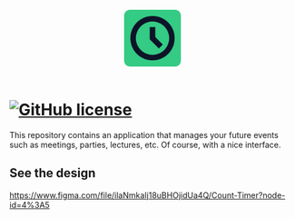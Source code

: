 <section style="display:flex; align-items:center; justify-content:space-between; flex-direction:column; padding: 20px">

  <img src="./public/images/logo.svg" width="100px">

</section>

# [![GitHub license](https://img.shields.io/github/license/pedro-henrique-sb/count-timer?color=%2334CB84&style=flat-square)](https://github.com/pedro-henrique-sb/count-timer/blob/main/LICENSE)

This repository contains an application that manages your future events such as meetings, parties, lectures, etc. Of course, with a nice interface.

## See the design

<https://www.figma.com/file/ilaNmkaIj18uBHOjidUa4Q/Count-Timer?node-id=4%3A5>
